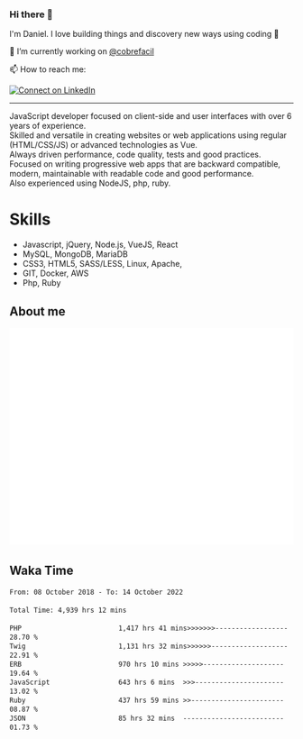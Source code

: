 ### Hi there 👋

I'm Daniel. I love building things and discovery new ways using coding :raised_hands: 

🔭 I’m currently working on [@cobrefacil](https://www.cobrefacil.com.br/)

📫 How to reach me:

[![Connect on LinkedIn](https://img.shields.io/badge/--linkedin?label=LinkedIn&logo=LinkedIn&style=social)](https://www.linkedin.com/in/daniel-cerverizzo/)

---

JavaScript developer focused on client-side and user interfaces with over 6 years of experience.  
Skilled and versatile in creating websites or web applications using regular (HTML/CSS/JS) or advanced technologies as Vue.  
Always driven performance, code quality, tests and good practices.  
 Focused on writing progressive web apps that are backward compatible, modern, maintainable with readable code and good performance.  
Also experienced using NodeJS, php, ruby. 


# Skills

 - Javascript, jQuery, Node.js, VueJS, React
 - MySQL, MongoDB, MariaDB    
 - CSS3, HTML5, SASS/LESS,  Linux, Apache,
 - GIT, Docker, AWS
 - Php, Ruby

## About me

![Metrics](/github-metrics.svg)

## Waka Time

<!--START_SECTION:waka-->

```text
From: 08 October 2018 - To: 14 October 2022

Total Time: 4,939 hrs 12 mins

PHP                        1,417 hrs 41 mins>>>>>>>------------------   28.70 %
Twig                       1,131 hrs 32 mins>>>>>>-------------------   22.91 %
ERB                        970 hrs 10 mins >>>>>--------------------   19.64 %
JavaScript                 643 hrs 6 mins  >>>----------------------   13.02 %
Ruby                       437 hrs 59 mins >>-----------------------   08.87 %
JSON                       85 hrs 32 mins  -------------------------   01.73 %
```

<!--END_SECTION:waka-->

